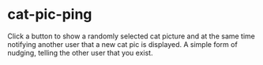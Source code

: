 # cat-pic-ping
Click a button to show a randomly selected cat picture and at the same time notifying another user that a new cat pic is displayed. A simple form of nudging, telling the other user that you exist.
